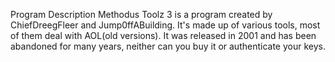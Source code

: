 Program Description
	Methodus Toolz 3 is a program created by ChiefDreegFleer and Jump0ffABuilding. It's made up of various tools, most of them deal with AOL(old versions). It was released in 2001 and has been abandoned for many years, neither can you buy it or authenticate your keys.
